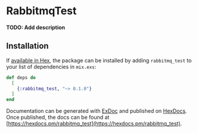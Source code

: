 # RabbitmqTest

**TODO: Add description**

## Installation

If [available in Hex](https://hex.pm/docs/publish), the package can be installed
by adding `rabbitmq_test` to your list of dependencies in `mix.exs`:

```elixir
def deps do
  [
    {:rabbitmq_test, "~> 0.1.0"}
  ]
end
```

Documentation can be generated with [ExDoc](https://github.com/elixir-lang/ex_doc)
and published on [HexDocs](https://hexdocs.pm). Once published, the docs can
be found at [https://hexdocs.pm/rabbitmq_test](https://hexdocs.pm/rabbitmq_test).

